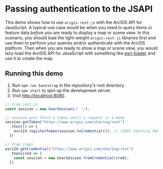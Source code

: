 # Passing authentication to the JSAPI

This demo shows how to use `arcgis-rest-js` with  the ArcGIS API for JavaScript. A typical use case would be when you need to query items or feature data _before_ you are ready to display a map or scene view. In this scenario, you should load the light-weight `arcgis-rest-js` libraries first and use them to perform your queries and/or authenticate with the ArcGIS platform. Then when you are ready to show a map or scene view, you would lazy-load the ArcGIS API for JavaScript with something like [esri-loader](https://github.com/Esri/esri-loader) and use it to create the map.

## Running this demo
1. Run `npm run bootstrap` in the repository's root directory.
1. Run `npm start` to spin up the development server.
1. Visit [http://localhost:8080](http://localhost:8080).

```js
// from rest-js
const session = new UserSession(/* */);

// session wont fetch a token until a request is a made
session.getToken("https://www.arcgis.com/sharing/rest")
  .then(() => {
    esriId.registerToken(session.toCredential()); // JSAPI Identity Manager
  })

// from jsapi
esriId.getCredential("https://www.arcgis.com/sharing/rest")
  .then(cred => {
    const session = new UserSession.fromCredential(cred);
  })
```